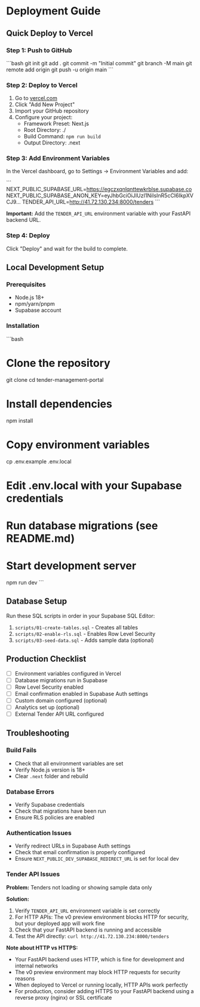 # Deployment Guide

## Quick Deploy to Vercel

### Step 1: Push to GitHub

\`\`\`bash
git init
git add .
git commit -m "Initial commit"
git branch -M main
git remote add origin <your-github-repo-url>
git push -u origin main
\`\`\`

### Step 2: Deploy to Vercel

1. Go to [vercel.com](https://vercel.com)
2. Click "Add New Project"
3. Import your GitHub repository
4. Configure your project:
   - Framework Preset: Next.js
   - Root Directory: ./
   - Build Command: `npm run build`
   - Output Directory: .next

### Step 3: Add Environment Variables

In the Vercel dashboard, go to Settings → Environment Variables and add:

\`\`\`
NEXT_PUBLIC_SUPABASE_URL=https://egczxqnlqnttewkrblse.supabase.co
NEXT_PUBLIC_SUPABASE_ANON_KEY=eyJhbGciOiJIUzI1NiIsInR5cCI6IkpXVCJ9...
TENDER_API_URL=http://41.72.130.234:8000/tenders
\`\`\`

**Important:** Add the `TENDER_API_URL` environment variable with your FastAPI backend URL.

### Step 4: Deploy

Click "Deploy" and wait for the build to complete.

## Local Development Setup

### Prerequisites

- Node.js 18+
- npm/yarn/pnpm
- Supabase account

### Installation

\`\`\`bash
# Clone the repository
git clone <your-repo-url>
cd tender-management-portal

# Install dependencies
npm install

# Copy environment variables
cp .env.example .env.local

# Edit .env.local with your Supabase credentials

# Run database migrations (see README.md)

# Start development server
npm run dev
\`\`\`

## Database Setup

Run these SQL scripts in order in your Supabase SQL Editor:

1. `scripts/01-create-tables.sql` - Creates all tables
2. `scripts/02-enable-rls.sql` - Enables Row Level Security
3. `scripts/03-seed-data.sql` - Adds sample data (optional)

## Production Checklist

- [ ] Environment variables configured in Vercel
- [ ] Database migrations run in Supabase
- [ ] Row Level Security enabled
- [ ] Email confirmation enabled in Supabase Auth settings
- [ ] Custom domain configured (optional)
- [ ] Analytics set up (optional)
- [ ] External Tender API URL configured

## Troubleshooting

### Build Fails

- Check that all environment variables are set
- Verify Node.js version is 18+
- Clear `.next` folder and rebuild

### Database Errors

- Verify Supabase credentials
- Check that migrations have been run
- Ensure RLS policies are enabled

### Authentication Issues

- Verify redirect URLs in Supabase Auth settings
- Check that email confirmation is properly configured
- Ensure `NEXT_PUBLIC_DEV_SUPABASE_REDIRECT_URL` is set for local dev

### Tender API Issues

**Problem:** Tenders not loading or showing sample data only

**Solution:** 
1. Verify `TENDER_API_URL` environment variable is set correctly
2. For HTTP APIs: The v0 preview environment blocks HTTP for security, but your deployed app will work fine
3. Check that your FastAPI backend is running and accessible
4. Test the API directly: `curl http://41.72.130.234:8000/tenders`

**Note about HTTP vs HTTPS:**
- Your FastAPI backend uses HTTP, which is fine for development and internal networks
- The v0 preview environment may block HTTP requests for security reasons
- When deployed to Vercel or running locally, HTTP APIs work perfectly
- For production, consider adding HTTPS to your FastAPI backend using a reverse proxy (nginx) or SSL certificate
